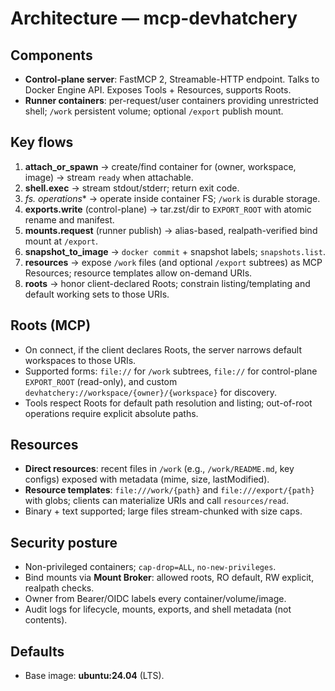 # Architecture — mcp-devhatchery

## Components
- **Control-plane server**: FastMCP 2, Streamable-HTTP endpoint. Talks to Docker Engine API. Exposes Tools + Resources, supports Roots.
- **Runner containers**: per-request/user containers providing unrestricted shell; `/work` persistent volume; optional `/export` publish mount.

## Key flows
1. **attach_or_spawn** → create/find container for (owner, workspace, image) → stream `ready` when attachable.
2. **shell.exec** → stream stdout/stderr; return exit code.
3. **fs.* operations** → operate inside container FS; `/work` is durable storage.
4. **exports.write** (control-plane) → tar.zst/dir to `EXPORT_ROOT` with atomic rename and manifest.
5. **mounts.request** (runner publish) → alias-based, realpath-verified bind mount at `/export`.
6. **snapshot_to_image** → `docker commit` + snapshot labels; `snapshots.list`.
7. **resources** → expose `/work` files (and optional `/export` subtrees) as MCP Resources; resource templates allow on-demand URIs.
8. **roots** → honor client-declared Roots; constrain listing/templating and default working sets to those URIs.

## Roots (MCP)
- On connect, if the client declares Roots, the server narrows default workspaces to those URIs.
- Supported forms: `file://` for `/work` subtrees, `file://` for control-plane `EXPORT_ROOT` (read-only), and custom `devhatchery://workspace/{owner}/{workspace}` for discovery.
- Tools respect Roots for default path resolution and listing; out-of-root operations require explicit absolute paths.

## Resources
- **Direct resources**: recent files in `/work` (e.g., `/work/README.md`, key configs) exposed with metadata (mime, size, lastModified).
- **Resource templates**: `file:///work/{path}` and `file:///export/{path}` with globs; clients can materialize URIs and call `resources/read`.
- Binary + text supported; large files stream-chunked with size caps.

## Security posture
- Non-privileged containers; `cap-drop=ALL`, `no-new-privileges`.
- Bind mounts via **Mount Broker**: allowed roots, RO default, RW explicit, realpath checks.
- Owner from Bearer/OIDC labels every container/volume/image.
- Audit logs for lifecycle, mounts, exports, and shell metadata (not contents).

## Defaults
- Base image: **ubuntu:24.04** (LTS).

